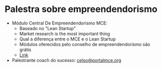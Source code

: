 # Palestra sobre empreendendorismo

- Módulo Central De Empreendendorismo MCE: 
    - Baseado no "Lean Startup"
    - Market research is the most important thing
    - Qual a diferença entre o MCE e o Lean Startup
    - Módulos oferecidos pelo conselho de empreendendorismo são grátis
    - [Link](www.portalmce.org)
- Palestrante coach do sucesso: celso@portalmce.org